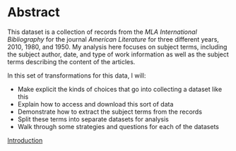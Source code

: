 # Abstract

This dataset is a collection of records from the _MLA International Bibliography_ for the journal _American Literature_ for three different years, 2010, 1980, and 1950. My analysis here focuses on subject terms, including the subject author, date, and type of work information as well as the subject terms describing the content of the articles.

In this set of transformations for this data, I will:

* Make explicit the kinds of choices that go into collecting a dataset like this
* Explain how to access and download this sort of data
* Demonstrate how to extract the subject terms from the records
* Split these terms into separate datasets for analysis
* Walk through some strategies and questions for each of the datasets

[Introduction](introduction.md)